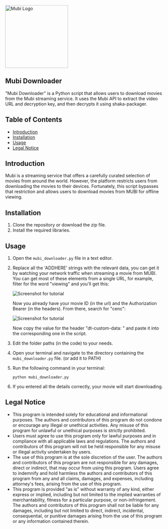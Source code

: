 <img src="https://mubi.com/MUBI-logo.png" alt="Mubi Logo" width="200"/>

## Mubi Downloader

"Mubi Downloader" is a Python script that allows users to download movies from the Mubi streaming service. It uses the Mubi API to extract the video URL and decryption key, and then decrypts it using shaka-packager.

## Table of Contents
- [Introduction](#Introduction)
- [Installation](#installation)
- [Usage](#usage)
- [Legal Notice](#legal-notice)

## Introduction
Mubi is a streaming service that offers a carefully curated selection of movies from around the world. However, the platform restricts users from downloading the movies to their devices. Fortunately, this script bypasses that restriction and allows users to download movies from MUBI for offline viewing.

## Installation
1. Clone the repository or download the zip file.
2. Install the required libraries.
## Usage

1. Open the `mubi_downloader.py` file in a text editor.
2. Replace all the 'ADDHERE' strings with the relevant data, you can get it by watching your network traffic when streaming a movie from MUBI. You can get most of these elements from a single URL, for example, filter for the word "viewing" and you'll get this:

    ![Screenshot for tutorial](https://ipfs.io/ipfs/Qmay9U6SVYjexUkZyDiyNoyDNXgwiAgYD833avk48pURxk/chrome_ZmPg6AOny9.webp)

    Now you already have your movie ID (in the url) and the Authorization Bearer (in the headers). From there, search for "cenc":

    ![Screenshot for tutorial](https://ipfs.io/ipfs/QmWCGJdDm2BJNfvpZqJ1BEyzETjhaSXZyPXGmRaUgQs24k/chrome_U8o6SZglfY.webp)

    Now copy the value for the header "dt-custom-data: " and paste it into the corresponding one in the script.

3. Edit the folder paths (in the code) to your needs.
4. Open your terminal and navigate to the directory containing the `mubi_downloader.py` file. (or add it to PATH)
5. Run the following command in your terminal:

    ```
    python mubi_downloader.py
    ```

6. If you entered all the details correctly, your movie will start downloading.

## Legal Notice
- This program is intended solely for educational and informational purposes. The authors and contributors of this program do not condone or encourage any illegal or unethical activities. Any misuse of this program for unlawful or unethical purposes is strictly prohibited.
- Users must agree to use this program only for lawful purposes and in compliance with all applicable laws and regulations. The authors and contributors of this program will not be held responsible for any misuse or illegal activity undertaken by users.
- The use of this program is at the sole discretion of the user. The authors and contributors of this program are not responsible for any damages, direct or indirect, that may occur from using this program. Users agree to indemnify and hold harmless the authors and contributors of this program from any and all claims, damages, and expenses, including attorney's fees, arising from the use of this program.
- This program is provided "as is" without warranty of any kind, either express or implied, including but not limited to the implied warranties of merchantability, fitness for a particular purpose, or non-infringement. The authors and contributors of this program shall not be liable for any damages, including but not limited to direct, indirect, incidental, consequential, or punitive damages arising from the use of this program or any information contained therein.
